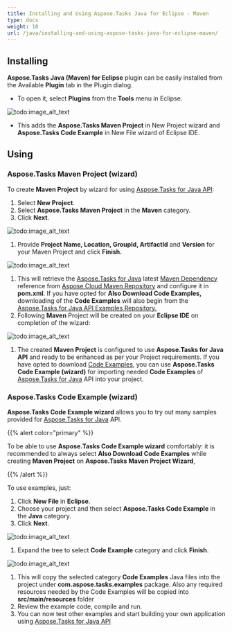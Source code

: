 ```yaml
---
title: Installing and Using Aspose.Tasks Java for Eclipse - Maven
type: docs
weight: 10
url: /java/installing-and-using-aspose-tasks-java-for-eclipse-maven/
---
```


## **Installing**
**Aspose.Tasks Java (Maven) for Eclipse** plugin can be easily installed from the Available **Plugin** tab in the Plugin dialog.

- To open it, select **Plugins** from the **Tools** menu in Eclipse. 

![todo:image_alt_text](https://i.imgur.com/ihr0lbC.png)

- This adds the **Aspose.Tasks Maven Project** in New Project wizard and **Aspose.Tasks Code Example** in New File wizard of Eclipse IDE.
## **Using**
### **Aspose.Tasks Maven Project (wizard)**
To create **Maven Project** by wizard for using [Aspose.Tasks for Java API](https://products.aspose.com/tasks/java):

1. Select **New Project**.
2. Select **Aspose.Tasks Maven Project** in the **Maven** category.
3. Click **Next**. 

![todo:image_alt_text](https://i.imgur.com/lURyuwW.png)

1. Provide **Project Name, Location, GroupId, ArtifactId** and **Version** for your Maven Project and click **Finish.** 

![todo:image_alt_text](https://i.imgur.com/uyB6Es9.png)

1. This will retrieve the [Aspose.Tasks for Java](https://products.aspose.com/tasks/java) latest [Maven Dependency](https://maven.aspose.com/repository/ext-release-local/com/aspose/aspose-tasks/) reference from [Aspose Cloud Maven Repository](https://maven.aspose.com/artifactory/webapp/home.html?0) and configure it in **pom.xml**. If you have opted for **Also Download Code Examples,** downloading of the **Code Examples** will also begin from the [Aspose.Tasks for Java API Examples Repository. ](https://github.com/aspose-tasks/Aspose.Tasks-for-Java/tree/master/Examples)
2. Following **Maven** Project will be created on your **Eclipse IDE** on completion of the wizard: 

![todo:image_alt_text](/download/thumbnails/16580610/434715868)

1. The created **Maven Project** is configured to use **Aspose.Tasks for Java API** and ready to be enhanced as per your Project requirements.
   If you have opted to download [Code Examples](https://github.com/aspose-tasks/Aspose.Tasks-for-Java/tree/master/Examples), you can use **Aspose.Tasks Code Example (wizard)** for importing needed **Code Examples** of [Aspose.Tasks for Java](https://products.aspose.com/tasks/java) API into your project.
### **Aspose.Tasks Code Example (wizard)**
**Aspose.Tasks Code Example wizard** allows you to try out many samples provided for [Aspose.Tasks for Java](https://products.aspose.com/tasks/java) API.

{{% alert color="primary" %}} 

To be able to use **Aspose.Tasks Code Example wizard** comfortably: it is recommended to always select **Also Download Code Examples** while creating **Maven Project** on **Aspose.Tasks Maven Project Wizard**, 

{{% /alert %}} 

To use examples, just:

1. Click **New File** in **Eclipse**.
2. Choose your project and then select **Aspose.Tasks Code Example** in the **Java** category.
3. Click **Next**. 

![todo:image_alt_text](https://i.imgur.com/I0UIVYM.png)

1. Expand the tree to select **Code Example** category and click **Finish**. 

![todo:image_alt_text](https://i.imgur.com/cXJ1DcH.png)

1. This will copy the selected category **Code Examples** Java files into the project under **com.aspose.tasks.examples** package. Also any required resources needed by the Code Examples will be copied into **src/main/resources** folder
2. Review the example code, compile and run.
3. You can now test other examples and start building your own application using [Aspose.Tasks for Java API](https://products.aspose.com/tasks/java)
